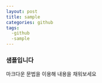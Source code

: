 ```yaml
---
layout: post
title: sample
categories: github
tags:
  -github
  -sample
---
```


### 샘플입니다

마크다운 문법을 이용해 내용을 채워보세요
